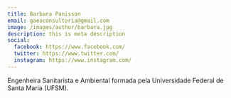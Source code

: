 ```yaml
---
title: Barbara Panisson
email: gaeaconsultoria@gmail.com
image: /images/author/barbara.jpg
description: this is meta description
social:
  facebook: https://www.facebook.com/
  twitter: https://www.twitter.com/
  instagram: https://www.instagram.com/
---
```


Engenheira Sanitarista e Ambiental formada pela Universidade Federal de Santa Maria (UFSM).
